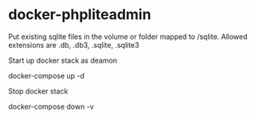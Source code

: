 # docker-phpliteadmin

Put existing sqlite files in the volume or folder mapped to /sqlite. Allowed extensions are .db, .db3, .sqlite, .sqlite3

Start up docker stack as deamon

docker-compose up -d

Stop docker stack

docker-compose down -v
